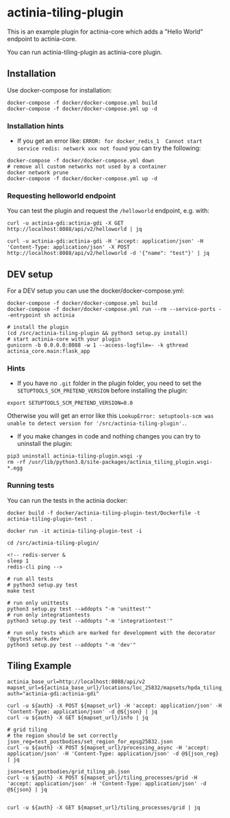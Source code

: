 # actinia-tiling-plugin

This is an example plugin for actinia-core which adds a "Hello World" endpoint to actinia-core.

You can run actinia-tiling-plugin as actinia-core plugin.

## Installation
Use docker-compose for installation:
```
docker-compose -f docker/docker-compose.yml build
docker-compose -f docker/docker-compose.yml up -d
```

### Installation hints
* If you get an error like: `ERROR: for docker_redis_1  Cannot start service redis: network xxx not found` you can try the following:
```
docker-compose -f docker/docker-compose.yml down
# remove all custom networks not used by a container
docker network prune
docker-compose -f docker/docker-compose.yml up -d
```

### Requesting helloworld endpoint
You can test the plugin and request the `/helloworld` endpoint, e.g. with:
```
curl -u actinia-gdi:actinia-gdi -X GET http://localhost:8088/api/v2/helloworld | jq

curl -u actinia-gdi:actinia-gdi -H 'accept: application/json' -H 'Content-Type: application/json' -X POST http://localhost:8088/api/v2/helloworld -d '{"name": "test"}' | jq
```

## DEV setup
For a DEV setup you can use the docker/docker-compose.yml:
```
docker-compose -f docker/docker-compose.yml build
docker-compose -f docker/docker-compose.yml run --rm --service-ports --entrypoint sh actinia

# install the plugin
(cd /src/actinia-tiling-plugin && python3 setup.py install)
# start actinia-core with your plugin
gunicorn -b 0.0.0.0:8088 -w 1 --access-logfile=- -k gthread actinia_core.main:flask_app
```

### Hints

* If you have no `.git` folder in the plugin folder, you need to set the
`SETUPTOOLS_SCM_PRETEND_VERSION` before installing the plugin:
```
export SETUPTOOLS_SCM_PRETEND_VERSION=0.0
```
Otherwise you will get an error like this
`LookupError: setuptools-scm was unable to detect version for '/src/actinia-tiling-plugin'.`.

* If you make changes in code and nothing changes you can try to uninstall the plugin:
```
pip3 uninstall actinia-tiling-plugin.wsgi -y
rm -rf /usr/lib/python3.8/site-packages/actinia_tiling_plugin.wsgi-*.egg
```

### Running tests
You can run the tests in the actinia docker:
```
docker build -f docker/actinia-tiling-plugin-test/Dockerfile -t actinia-tiling-plugin-test .

docker run -it actinia-tiling-plugin-test -i

cd /src/actinia-tiling-plugin/

<!-- redis-server &
sleep 1
redis-cli ping -->

# run all tests
# python3 setup.py test
make test

# run only unittests
python3 setup.py test --addopts "-m 'unittest'"
# run only integrationtests
python3 setup.py test --addopts "-m 'integrationtest'"

# run only tests which are marked for development with the decorator '@pytest.mark.dev'
python3 setup.py test --addopts "-m 'dev'"
```

## Tiling Example
```
actinia_base_url=http://localhost:8088/api/v2
mapset_url=${actinia_base_url}/locations/loc_25832/mapsets/hpda_tiling_user
auth="actinia-gdi:actinia-gdi"

curl -u ${auth} -X POST ${mapset_url} -H 'accept: application/json' -H 'Content-Type: application/json' -d @${json} | jq
curl -u ${auth} -X GET ${mapset_url}/info | jq

# grid tiling
# the region should be set correctly
json_reg=test_postbodies/set_region_for_epsg25832.json
curl -u ${auth} -X POST ${mapset_url}/processing_async -H 'accept: application/json' -H 'Content-Type: application/json' -d @${json_reg} | jq

json=test_postbodies/grid_tiling_pb.json
curl -u ${auth} -X POST ${mapset_url}/tiling_processes/grid -H 'accept: application/json' -H 'Content-Type: application/json' -d @${json} | jq


curl -u ${auth} -X GET ${mapset_url}/tiling_processes/grid | jq

```
